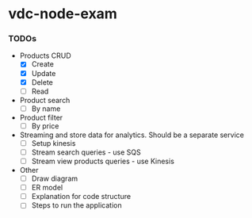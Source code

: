 # vdc-node-exam

### TODOs

- Products CRUD
  - [x] Create
  - [x] Update
  - [x] Delete
  - [ ] Read
- Product search
  - [ ] By name
- Product filter
  - [ ] By price
- Streaming and store data for analytics. Should be a separate service
  - [ ] Setup kinesis
  - [ ] Stream search queries - use SQS
  - [ ] Stream view products queries - use Kinesis
- Other
  - [ ] Draw diagram
  - [ ] ER model
  - [ ] Explanation for code structure
  - [ ] Steps to run the application
